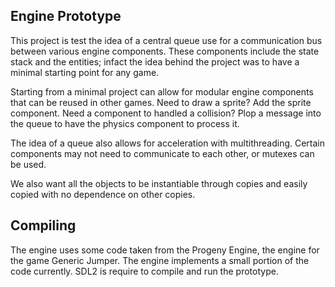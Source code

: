 Engine Prototype
---------------------

This project is test the idea of a central queue use for a communication bus between
various engine components. These components include the state stack and the entities;
infact the idea behind the project was to have a minimal starting point for any game.

Starting from a minimal project can allow for modular engine components that can be
reused in other games. Need to draw a sprite? Add the sprite component. Need a component to handled a collision? Plop a message into the queue to have the physics component to process it.

The idea of a queue also allows for acceleration with multithreading. Certain
components may not need to communicate to each other, or mutexes can be used.

We also want all the objects to be instantiable through copies and easily copied with
no dependence on other copies.

Compiling
---------

The engine uses some code taken from the Progeny Engine, the engine for the game Generic Jumper. The engine implements a small portion of the code currently. SDL2 is require to compile and run the prototype.
